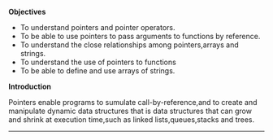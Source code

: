 **Objectives**
- To understand pointers and pointer operators.
- To be able to use pointers to pass arguments to functions by reference.
- To understand the close relationships among pointers,arrays and strings.
- To understand the use of pointers to functions
- To be able to define and use arrays of strings.

**Introduction**

Pointers enable programs to sumulate call-by-reference,and to create and manipulate dynamic data structures that is data structures that can grow and shrink at execution time,such as linked lists,queues,stacks and trees.

---
